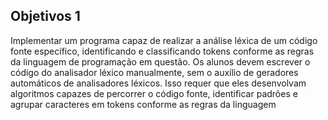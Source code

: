 ## Objetivos 1
Implementar um programa capaz de realizar a análise léxica de um código fonte específico, identificando e classificando tokens conforme as regras da linguagem de programação em questão. Os alunos devem escrever o código do analisador léxico manualmente, sem o auxílio de geradores automáticos de analisadores léxicos. Isso requer que eles desenvolvam algoritmos capazes de percorrer o código fonte, identificar padrões e agrupar caracteres em tokens conforme as regras da linguagem
